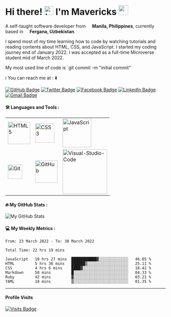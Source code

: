 <!--
**mavericks-db/mavericks-db** is a ✨ _special_ ✨ repository because its `README.md` (this file) appears on your GitHub profile.

Here are some ideas to get you started:

- 🔭 I’m currently working on ...
- 🌱 I’m currently learning ...
- 👯 I’m looking to collaborate on ...
- 🤔 I’m looking for help with ...
- 💬 Ask me about ...
- 📫 How to reach me: ...
- 😄 Pronouns: ...
- ⚡ Fun fact: ...
-->

# Hi there! <img src="https://user-images.githubusercontent.com/1303154/88677602-1635ba80-d120-11ea-84d8-d263ba5fc3c0.gif" width="28px" alt="hi"> I'm Mavericks <img src="https://emojis.slackmojis.com/emojis/images/1531849430/4246/blob-sunglasses.gif?1531849430" width="30"/>

<p>A self-taught software developer from <img src="https://cdn-icons-png.flaticon.com/512/330/330493.png" width="12"> <b> Manila, Philippines</b>, currently based in <img src="https://cdn-icons-png.flaticon.com/512/330/330495.png" width="12"> <b> Fergana, Uzbekistan</b>. </p>

<p>I spend most of my time learning how to code by watching tutorials and reading contents about HTML, CSS, and JavaScript. I started my coding journey end of January 2022. I was accepted as a full-time Microverse student mid of March 2022.</p>

<p> My most used line of code is `git commit -m "initial commit"` <img src="https://cdn-icons.flaticon.com/png/512/1240/premium/1240970.png?token=exp=1645902921~hmac=8e9b913bc1c8cc0b7704c8dd30553365" width="12"> </p>

:information_source: You can reach me at : :arrow_down:

[![GitHub Badge](https://img.shields.io/badge/-mavericks--db-white?logo=GitHub&logoColor=181717&style=plastic)](https://github.com/mavericks-db)
[![Twitter Badge](https://img.shields.io/badge/-mavericks__db-white?logo=Twitter&logoColor=1DA1F2&style=plastic)](https://twitter.com/mavericks_db)
[![Facebook Badge](https://img.shields.io/badge/-mavericksdb-white?logo=Facebook&logoColor=1877F2&style=plastic)](https://www.facebook.com/mavericksdb/)
[![LinkedIn Badge](https://img.shields.io/badge/-mavericks--db-white?logo=LinkedIn&logoColor=0A66C2&style=plastic)](https://www.linkedin.com/in/mavericks-db/)
[![Gmail Badge](https://img.shields.io/badge/-@balitaanmavericks-white?logo=Gmail&logoColor=EA4335&style=plastic)](mailto:balitaanmavericks@gmail.com)

#### :hammer_and_wrench: Languages and Tools :

<table>
    <tr>
        <td><img alt="HTML5" width="70px" src="https://img.shields.io/badge/-HTML5-white?logo=html5&logoColor=E34F26&style=plastic"/></td>
        <td><img alt="CSS3" width="60px" src="https://img.shields.io/badge/-CSS3-white?logo=css3&logoColor=1572B6&style=plastic"/></td>
        <td><img alt="JavaScript" width="90px" src="https://img.shields.io/badge/-JavaScript-white?logo=javascript&logoColor=F7DF1E&style=plastic"/></td>
    </tr>
    <tr>
        <td><img alt="Git" width="45px" src="https://img.shields.io/badge/-Git-white?logo=git&logoColor=F05032&style=plastic"/></td>
        <td><img alt="GitHub" width="70px" src="https://img.shields.io/badge/-GitHub-white?logo=github&logoColor=181717&style=plastic"/></td>
        <td>
        <img alt="Visual-Studio-Code" width="140px" src="https://img.shields.io/badge/-Visual%20Studio%20Code-white?logo=visual-studio-code&logoColor=007ACC&style=plastic"></td>
    </tr>
</table>
<!-- <img alt="React" width="64px" src="https://img.shields.io/badge/-React-white?logo=React&logoColor=61DAFB&style=plastic"/>
<img alt="Ruby" width="60px" src="https://img.shields.io/badge/-Ruby-white?logo=Ruby&logoColor=CC342D&style=plastic"/>
<img alt="Ruby-on-Rails" width="110px" src="https://img.shields.io/badge/-Ruby%20on%20Rails-white?logo=Ruby%20on%20Rails&logoColor=CC0000&style=plastic"/> -->

#### :fire: My GitHub Stats :

![My GitHub Stats](https://github-readme-stats.vercel.app/api?username=mavericks-db&count_private=true&theme=tokyonight&hide=contribs,prs)

#### :computer: My Weekly Metrics :

<!--START_SECTION:waka-->

```text
From: 23 March 2022 - To: 30 March 2022

Total Time: 22 hrs 19 mins

JavaScript   10 hrs 27 mins  ███████████▓░░░░░░░░░░░░░   46.85 %
HTML         5 hrs 36 mins   ██████▒░░░░░░░░░░░░░░░░░░   25.11 %
CSS          4 hrs 6 mins    ████▓░░░░░░░░░░░░░░░░░░░░   18.42 %
Markdown     58 mins         █░░░░░░░░░░░░░░░░░░░░░░░░   04.33 %
Ruby         42 mins         ▓░░░░░░░░░░░░░░░░░░░░░░░░   03.21 %
YAML         18 mins         ▒░░░░░░░░░░░░░░░░░░░░░░░░   01.35 %
```

<!--END_SECTION:waka-->

---

#### Profile Visits

[![Visits Badge](https://badges.pufler.dev/visits/mavericks-db/mavericks-db)](https://badges.pufler.dev)
